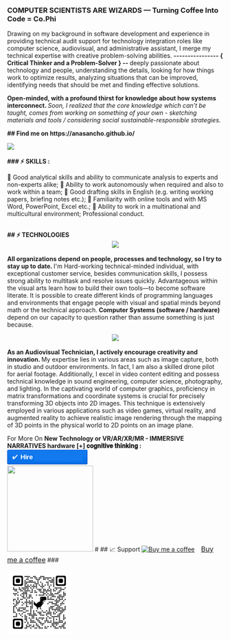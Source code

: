 <p></p>
 <b> <p>  <h3> COMPUTER SCIENTISTS ARE WIZARDS  —  Turning Coffee Into Code = Co.Phi  </h3> </b> 
 <p></p> Drawing on my background in software development and experience in providing technical audit support for technology integration roles like computer science, audiovisual, and administrative assistant, I merge my technical expertise with creative problem-solving abilities.
 <b> ---------------- { Critical Thinker and a Problem-Solver } -- </b> deeply passionate about technology and people, understanding the details, looking for how things work to optimize results, analyzing situations that can be improved, identifying needs that should be met and finding effective solutions. 
<p> </p><b> Open-minded, with a profound thirst for knowledge about how systems interconnect. </b> 
<i> Soon, I realized that the core knowledge which can’t be taught, comes from working on something of your own - sketching materials and tools / considering social sustainable-responsible strategies. </i> <p></p>
<b> ## Find me on  https://anasancho.github.io/ </b>
<p></p>
 <a target="_blank" href="https://www.linkedin.com/in/ana-filipa-sancho-silva-283b6b16/" alt="Linkedin"> 
  <img src="https://img.shields.io/badge/-LinkedIn-%230077B5?style=for-the-badge&logo=linkedin&logoColor=white" target="_blank"></a> <p>
 <p></p>
 <b> ### ⚡ SKILLS : </b>
<p> 🚥 Good analytical skills and ability to communicate analysis to experts and non-experts alike;
🚥 Ability to work autonomously when required and also to work within a team;
🚥 Good drafting skills in English (e.g. writing working papers, briefing notes etc.);
🚥 Familiarity with online tools and with MS Word, PowerPoint, Excel etc.;
🚥 Ability to work in a multinational and multicultural environment;
Professional conduct.<p>
<p></p>
<br>
<b> ## ⚡ TECHNOLOGIES </b>
<div align="center">
  <img src="https://skillicons.dev/icons?i=html,css,js,react,python,c,postgres,visualstudio,git,github"></img>
</div>
<p></p> <b> All organizations depend on people, processes and technology, so I try to stay up to date. </b> I'm Hard-working technical-minded individual, with exceptional customer service, besides communication skills, I possess strong ability to multitask and resolve issues quickly. 
Advantageous  within the visual arts learn how to build their own tools—to become software literate. It is possible to create different kinds of programming languages and environments that engage people with visual and spatial minds beyond math or the technical approach.<b> Computer Systems (software / hardware) </b> 
depend on our capacity to question rather than assume something is just because.  <p></p> 
<div align="center">
<img src="https://github-readme-stats.vercel.app/api/top-langs/?username=anasancho&layout=compact"/></div>
<p></p>
<p></p> <b> As an Audiovisual Technician, I actively encourage creativity and innovation. </b>  My expertise lies in various areas such as image capture, both in studio and outdoor environments. In fact, I am also a skilled drone pilot for aerial footage. Additionally, I excel in video content editing and possess technical knowledge in sound engineering, computer science, photography, and lighting.
In the captivating world of computer graphics, proficiency in matrix transformations and coordinate systems is crucial for precisely transforming 3D objects into 2D images. 
This technique is extensively employed in various applications such as video games, virtual reality, and augmented reality to achieve realistic image rendering through the mapping of 3D points in the physical world to 2D points on an image plane.
<p></p>
For More On <b> New Technology or VR/AR/XR/MR - IMMERSIVE NARRATIVES hardware  [+] 𝐜𝐨𝐠𝐧𝐢𝐭𝐢𝐯𝐞 𝐭𝐡𝐢𝐧𝐤𝐢𝐧𝐠 : </b>
<br>
<a href="mailto:anaphisancho.silva@gmail.com?subject=Project%20inquiry%20from%20Github"> 
<img src="https://github.com/anasancho/anasancho.github.io/blob/master/contact_%40.png" width="187" height="34"></a> <br>
<img src="http://66.media.tumblr.com/17fea920ff36ef4f5b877d5216a7aad9/tumblr_mo9xje8zZ41qcbiufo1_1280.gif" height="200" width="200">
# 
## 📈 Support
<link href="https://fonts.googleapis.com/css?family=Arial" rel="stylesheet"><a class="bmc-button" target="_blank" href="https://www.buymeacoffee.com/JzqO57X"><img src="https://cdn.buymeacoffee.com/buttons/bmc-new-btn-logo.svg" alt="Buy me a coffee"><span style="margin-left:15px;font-size:16px !important;">Buy me a coffee</span></a>
### 
<p></p>
<img src="https://github.com/anasancho/anasancho.github.io/blob/master/qrcode_github.png" height="150" width="150">
